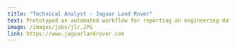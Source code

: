 ```yaml
---
title: "Technical Analyst - Jaguar Land Rover"
text: Prototyped an automated workflow for reporting on engineering data.
image: /images/jobs/jlr.JPG
link: https://www.jaguarlandrover.com
---
```

